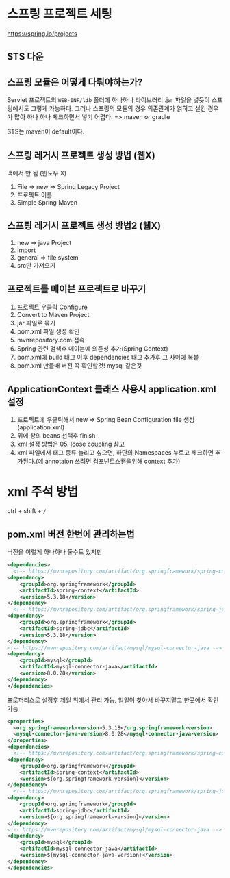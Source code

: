 # 스프링 프로젝트 세팅

https://spring.io/projects

## STS 다운

## 스프링 모듈은 어떻게 다뤄야하는가?

Servlet 프로젝트의 `WEB-INF/lib` 폴더에 하나하나 라이브러리 .jar 파일을 넣듯이 스프링에서도 그렇게 가능하다. 그러나 스프링의 모듈의 경우 의존관계가 얽히고 설킨 경우가 많아 하나 하나 체크하면서 넣기 어렵다. => maven or gradle

STS는 maven이 default이다.

## 스프링 레거시 프로젝트 생성 방법 (웹X)

맥에서 만 됨 (윈도우 X)

1. File => new => Spring Legacy Project
2. 프로젝트 이름
3. Simple Spring Maven

## 스프링 레거시 프로젝트 생성 방법2 (웹X)

1. new => java Project
2. import
3. general => file system
4. src만 가져오기

## 프로젝트를 메이븐 프로젝트로 바꾸기

1. 프로젝트 우클릭 Configure
2. Convert to Maven Project
3. jar 파일로 묶기
4. pom.xml 파일 생성 확인
5. mvnrepository.com 접속
6. Spring 관련 검색후 메이븐에 의존성 추가(Spring Context)
7. pom.xml에 build 태그 이후 dependencies 태그 추가후 그 사이에 복붙
8. pom.xml 만들때 버전 꼭 확인할것! mysql 같은것

## ApplicationContext 클래스 사용시 application.xml 설정

1. 프로젝트에 우클릭해서 new => Spring Bean Configuration file 생성(application.xml)
2. 위에 창의 beans 선택후 finish
3. xml 설정 방법은 05. loose coupling 참고
4. xml 파일에서 태그 종류 늘리고 싶으면, 하단의 Namespaces 누르고 체크하면 추가된다.(예 annotaion 쓰려면 컴포넌트스캔을위해 context 추가)

# xml 주석 방법

ctrl + shift + `/`

## pom.xml 버전 한번에 관리하는법

버전을 이렇게 하나하나 둘수도 있지만

```xml
<dependencies>
  <!-- https://mvnrepository.com/artifact/org.springframework/spring-context -->
<dependency>
    <groupId>org.springframework</groupId>
    <artifactId>spring-context</artifactId>
    <version>5.3.18</version>
</dependency>
  <!-- https://mvnrepository.com/artifact/org.springframework/spring-jdbc -->
<dependency>
    <groupId>org.springframework</groupId>
    <artifactId>spring-jdbc</artifactId>
    <version>5.3.18</version>
</dependency>
<!-- https://mvnrepository.com/artifact/mysql/mysql-connector-java -->
<dependency>
    <groupId>mysql</groupId>
    <artifactId>mysql-connector-java</artifactId>
    <version>8.0.28</version>
</dependency>
</dependencies>
```

프로퍼티스로 설정후 제일 위에서 관리 가능, 일일이 찾아서 바꾸지말고 한곳에서 확인가능

```xml
<properties>
  <org.springframework-version>5.3.18</org.springframework-version>
  <mysql-connector-java-version>8.0.28</mysql-connector-java-version>
</properties>
<dependencies>
  <!-- https://mvnrepository.com/artifact/org.springframework/spring-context -->
<dependency>
    <groupId>org.springframework</groupId>
    <artifactId>spring-context</artifactId>
    <version>${org.springframework-version}</version>
</dependency>
  <!-- https://mvnrepository.com/artifact/org.springframework/spring-jdbc -->
<dependency>
    <groupId>org.springframework</groupId>
    <artifactId>spring-jdbc</artifactId>
    <version>${org.springframework-version}</version>
</dependency>
<!-- https://mvnrepository.com/artifact/mysql/mysql-connector-java -->
<dependency>
    <groupId>mysql</groupId>
    <artifactId>mysql-connector-java</artifactId>
    <version>${mysql-connector-java-version}</version>
</dependency>
</dependencies>
```
